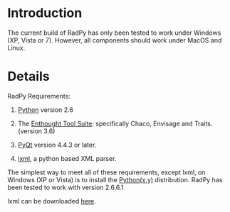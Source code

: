 # Introduction #

The current build of RadPy has only been tested to work under Windows (XP, Vista or 7).  However, all components should work under MacOS and Linux.


# Details #

RadPy Requirements:

1. <a href='http://www.python.org/'>Python</a> version 2.6

2. The <a href='http://code.enthought.com/projects/index.php'>Enthought Tool Suite</a>: specifically Chaco, Envisage and Traits. (version 3.6)

3. <a href='http://www.riverbankcomputing.co.uk/software/pyqt/download'>PyQt</a> version 4.4.3 or later.

4. <a href='http://codespeak.net/lxml/'>lxml</a>, a python based XML parser.

The simplest way to meet all of these requirements, except lxml, on Windows (XP or Vista) is to install the <a href='http://www.pythonxy.com'>Python(x,y)</a> distribution.  RadPy has been tested to work with version 2.6.6.1

lxml can be downloaded <a href='http://lxml.de/'>here</a>.